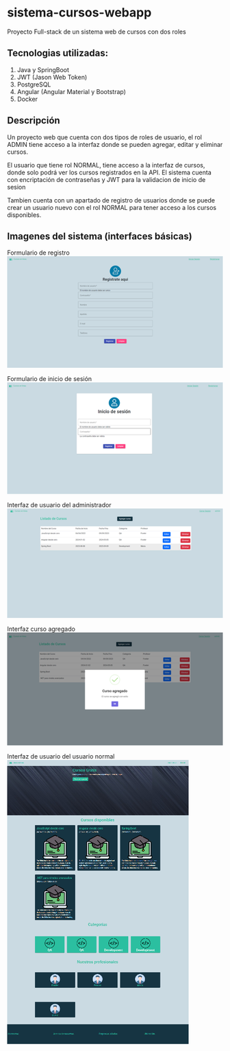 # sistema-cursos-webapp
Proyecto Full-stack de un sistema web de cursos con dos roles

## Tecnologias utilizadas:

1. Java y SpringBoot
2. JWT (Jason Web Token)
3. PostgreSQL
4. Angular (Angular Material y Bootstrap)
5. Docker


## Descripción
Un proyecto web que cuenta con dos tipos de roles de usuario, el rol ADMIN tiene acceso a la interfaz donde se pueden agregar, editar y eliminar cursos.

El usuario que tiene rol NORMAL, tiene acceso a la interfaz de cursos, donde solo podrá ver los cursos registrados en la API.
El sistema cuenta con encriptación de contraseñas y JWT para la validacion de inicio de sesion

Tambien cuenta con un apartado de registro de usuarios donde se puede crear un usuario nuevo con el rol NORMAL para tener acceso a los cursos disponibles.

## Imagenes del sistema (interfaces básicas)

Formulario de registro
![Registro de usuarios](/images/registro.png)

Formulario de inicio de sesión
![login](/images/login.png)

Interfaz de usuario del administrador
![Interfaz del administrador](/images/admin.png)

Interfaz curso agregado
![Agregar nuevo curso](/images/add-curso.png)

Interfaz de usuario del usuario normal
![Interfaz de usuario normal](/images/user-normal.png)